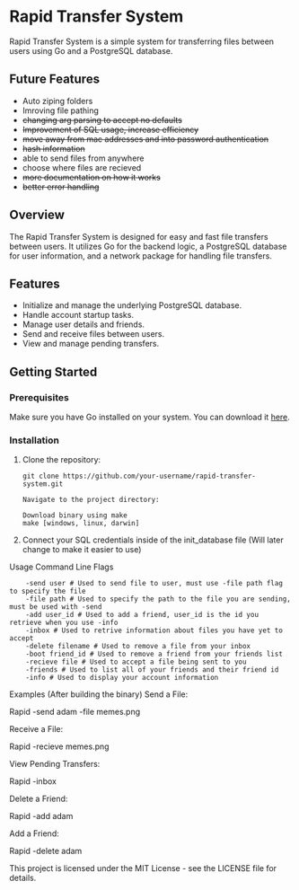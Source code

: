 # Rapid Transfer System

Rapid Transfer System is a simple system for transferring files between users using Go and a PostgreSQL database.

## Future Features

- Auto ziping folders
- Imroving file pathing
- ~~changing arg parsing to accept no defaults~~
- ~~Improvement of SQL usage, increase efficiency~~
- ~~move away from mac addresses and into password authentication~~
- ~~hash information~~
- able to send files from anywhere
- choose where files are recieved
- ~~more documentation on how it works~~
- ~~better error handling~~

## Overview

The Rapid Transfer System is designed for easy and fast file transfers between users. It utilizes Go for the backend logic, a PostgreSQL database for user information, and a network package for handling file transfers.

## Features

- Initialize and manage the underlying PostgreSQL database.
- Handle account startup tasks.
- Manage user details and friends.
- Send and receive files between users.
- View and manage pending transfers.

## Getting Started

### Prerequisites

Make sure you have Go installed on your system. You can download it [here](https://golang.org/dl/).

### Installation

1. Clone the repository:

   ```
   git clone https://github.com/your-username/rapid-transfer-system.git

   Navigate to the project directory:

   Download binary using make
   make [windows, linux, darwin] 
   ```
2. Connect your SQL credentials inside of the init_database file (Will later change to make it easier to use)

Usage
Command Line Flags
```
	-send user # Used to send file to user, must use -file path flag to specify the file
	-file path # Used to specify the path to the file you are sending, must be used with -send
	-add user_id # Used to add a friend, user_id is the id you retrieve when you use -info
	-inbox # Used to retrive information about files you have yet to accept
	-delete filename # Used to remove a file from your inbox
	-boot friend_id # Used to remove a friend from your friends list
	-recieve file # Used to accept a file being sent to you
	-friends # Used to list all of your friends and their friend id
	-info # Used to display your account information
```
Examples (After building the binary)
Send a File:

Rapid -send adam -file memes.png

Receive a File:

Rapid -recieve memes.png

View Pending Transfers:

Rapid -inbox

Delete a Friend:

Rapid -add adam

Add a Friend:

Rapid -delete adam

This project is licensed under the MIT License - see the LICENSE file for details.
